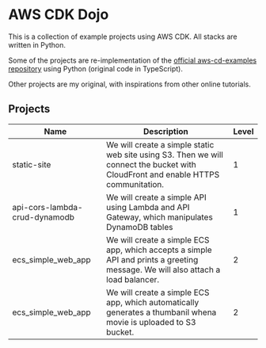 # AWS CDK Dojo

This is a collection of example projects using AWS CDK. All stacks are written in Python.

Some of the projects are re-implementation of the [official aws-cd-examples repository](https://github.com/aws-samples/aws-cdk-examples) using Python (original code in TypeScript).

Other projects are my original, with inspirations from other online tutorials.

## Projects

| Name      | Description | Level |
| ----------- | ----------- | ----- |
| static-site | We will create a simple static web site using S3. Then we will connect the bucket with CloudFront and enable HTTPS communitation. | 1 |
| api-cors-lambda-crud-dynamodb | We will create a simple API using Lambda and API Gateway, which manipulates DynamoDB tables | 1 |
| ecs_simple_web_app | We will create a simple ECS app, which accepts a simple API and prints a greeting message. We will also attach a load balancer. | 2 |
| ecs_simple_web_app | We will create a simple ECS app, which automatically generates a thumbanil whena movie is uploaded to S3 bucket. | 2 |